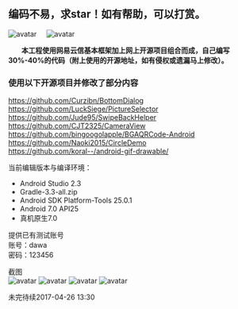 ## 编码不易，求star！如有帮助，可以打赏。 ##

![avatar](https://github.com/WZTENG/TChat/blob/master/screenshots/WECHATPAY.png)&nbsp;&nbsp;&nbsp;&nbsp;
![avatar](https://github.com/WZTENG/TChat/blob/master/screenshots/ALIPAY.png)

**&nbsp;&nbsp;&nbsp;&nbsp;&nbsp;&nbsp;&nbsp;&nbsp;本工程使用网易云信基本框架加上网上开源项目组合而成，自己编写30%-40%的代码（附上使用的开源地址，如有侵权或遗漏马上修改）。**

### 使用以下开源项目并修改了部分内容 ###

https://github.com/Curzibn/BottomDialog<br/>
https://github.com/LuckSiege/PictureSelector<br/>
https://github.com/Jude95/SwipeBackHelper<br/>
https://github.com/CJT2325/CameraView<br/>
https://github.com/bingoogolapple/BGAQRCode-Android<br/>
https://github.com/Naoki2015/CircleDemo<br/>
https://github.com/koral--/android-gif-drawable/<br/>

当前编辑版本与编译环境：

- Android Studio 2.3
- Gradle-3.3-all.zip
- Android SDK Platform-Tools 25.0.1
- Android 7.0 API25
- 真机原生7.0

提供已有测试账号<br/>
账号：dawa<br/>
密码：123456<br/>

截图<br/>
![avatar](https://github.com/WZTENG/TChat/blob/master/screenshots/Screenshot_20170309-133335.png)
![avatar](https://github.com/WZTENG/TChat/blob/master/screenshots/Screenshot_20170309-133340.png)
![avatar](https://github.com/WZTENG/TChat/blob/master/screenshots/Screenshot_20170314-151150.png)
![avatar](https://github.com/WZTENG/TChat/blob/master/screenshots/Screenshot_20170309-133350.png)

未完待续2017-04-26 13:30